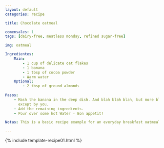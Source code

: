```yaml
---
layout: default
categories: recipe

title: Chocolate oatmeal

comensales: 1
tags: [dairy-free, meatless monday, refined sugar-free]

img: oatmeal

Ingredientes:
    Main:
        - 1 cup of delicate oat flakes
        - 1 banana
        - 1 tbsp of cocoa powder
        - Warm water
    Optional:
        - 2 tbsp of ground almonds
  
Pasos:
    - Mash the banana in the deep dish. And blah blah blah, but more blah blha
      except by you.
    - Add the remaining ingredients.
    - Pour over some hot Water - Bon appetit!

Notas: This is a basic recipe example for an everyday breakfast oatmeal. The banana provides a naturally slight sweetness and the almonds valuable fats and proteins. The cocoa supplements with intense flavor and superfood character. Try using grated coconut instead of ground almonds or cinnamon instead of cocoa powder.

---
```

<!--more-->

{% include template-recipe01.html %}

